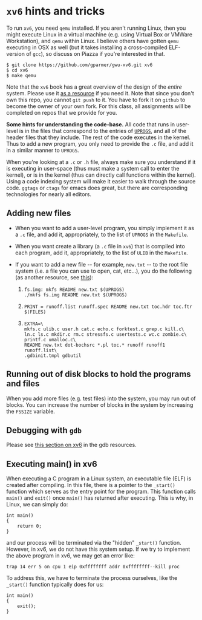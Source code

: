 # `xv6` hints and tricks

To run `xv6`, you need `qemu` installed.
If you aren't running Linux, then you might execute Linux in a virtual machine (e.g. using Virtual Box or VMWare Workstation), and `qemu` within Linux.
I believe others have gotten `qemu` executing in OSX as well (but it takes installing a cross-compiled ELF-version of `gcc`), so discuss on Piazza if you're interested in that.

```
$ git clone https://github.com/gparmer/gwu-xv6.git xv6
$ cd xv6
$ make qemu
```

Note that the `xv6` book has a great overview of the design of the *entire* system.
Please use it [as a resource](https://pdos.csail.mit.edu/6.828/2012/xv6/xv6-rev7.pdf) if you need it.
Note that since you don't own this repo, you cannot `git push` to it.
You have to fork it on `github` to become the owner of your own fork.
For this class, all assignments will be completed on repos that we provide for you.

**Some hints for understanding the code-base.**
All code that runs in user-level is in the files that correspond to the entries of [`UPROGS`](https://github.com/gparmer/gwu-xv6/blob/master/Makefile#L161-L176), and all of the header files that they include.
The rest of the code executes in the kernel.
Thus to add a new program, you only need to provide the `.c` file, and add it in a similar manner to `UPROGS`.

When you're looking at a `.c` or `.h` file, always make sure you understand if it is executing in user-space (thus must make a system call to enter the kernel), or is in the kernel (thus can directly call functions within the kernel).
Using a code indexing system will make it easier to walk through the source code.
`ggtags` or `ctags` for emacs does great, but there are corresponding technologies for nearly all editors.

## Adding new files

- When you want to add a user-level program, you simply implement it as a `.c` file, and add it, appropriately, to the list of `UPROGS` in the `Makefile`.
- When you want create a library (a `.c` file in `xv6`) that is compiled into each program, add it, appropriately, to the list of `ULIB` in the `Makefile`.
- If you want to add a new file -- for example, `new.txt` -- to the root file system (i.e. a file you can use to open, cat, etc...), you do the following (as another resource, see [this](https://stackoverflow.com/questions/47250441/add-a-generic-file-in-xv6-makefile)):

	1.
	   ```
	   fs.img: mkfs README new.txt $(UPROGS)
	   ./mkfs fs.img README new.txt $(UPROGS)
	   ```
	2.
	   ```
	   PRINT = runoff.list runoff.spec README new.txt toc.hdr toc.ftr $(FILES)
	   ```
	3.
	   ```
	   EXTRA=\
	   mkfs.c ulib.c user.h cat.c echo.c forktest.c grep.c kill.c\
	   ln.c ls.c mkdir.c rm.c stressfs.c usertests.c wc.c zombie.c\
	   printf.c umalloc.c\
	   README new.txt dot-bochsrc *.pl toc.* runoff runoff1 runoff.list\
	   .gdbinit.tmpl gdbutil
	   ```
     
## Running out of disk blocks to hold the programs and files

When you add more files (e.g. test files) into the system, you may run out of blocks.
You can increase the number of blocks in the system by increasing the `FSSIZE` variable.

## Debugging with `gdb`

Please see [this section on xv6](https://github.com/gwu-cs-os/resources/blob/master/gdb.md#xv6-specific-stuff) in the gdb resources.

## Executing main() in xv6

When executing a C program in a Linux system, an executable file (ELF) is created after compiling. In this file, there is a pointer to the `_start()` function which serves as the entry point for the program. This function calls `main()` and `exit()` once `main()` has returned after executing. This is why, in Linux, we can simply do: 
```
int main()
{
	return 0;
}
```
and our process will be terminated via the "hidden" `_start()` function. However, in xv6, we do not have this system setup. If we try to implement the above program in xv6, we may get an error like:

```
trap 14 err 5 on cpu 1 eip 0xffffffff addr 0xffffffff--kill proc
```

To address this, we have to terminate the process ourselves, like the `_start()` function typically does for us: 
```
int main()
{
	exit();
}
```
